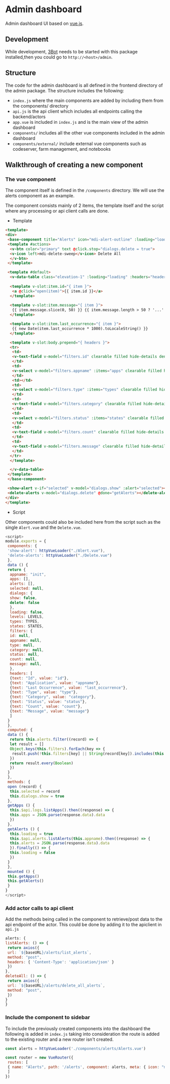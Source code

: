 # Admin dashboard

Admin dashboard UI based on [vue.js](https://vuejs.org/).


## Development

While development, [3Bot](threefold__3bot_def) needs to be started with this package installed,then you could go to `http://<host>/admin`.


## Structure

The code for the admin dashboard is all defined in the frontend directory of the admin package. The structure includes the following:
* ```index.js``` where the main components are added by including them from the components/ directory
* ```api.js``` is the api client which includes all endpoints calling the backend/actors
* ```app.vue``` is included in `index.js` and is the main view of the admin dashboard
* `components/` includes all the other vue components included in the admin dashboard
* `components/external/` include external vue components such as codeserver, farm management, and notebooks


## Walkthrough of creating a new component

### The vue component

The component itself is defined in the `/components` directory. We will use the alerts component as an example. 

The component consists mainly of 2 items, the template itself and the script where any processing or api client calls are done.
- Template
 ```html
 <template>
 <div>
  <base-component title="Alerts" icon="mdi-alert-outline" :loading="loading">
  <template #actions>
   <v-btn color="primary" text @click.stop="dialogs.delete = true">
   <v-icon left>mdi-delete-sweep</v-icon> Delete All
   </v-btn>
  </template>

  <template #default>
   <v-data-table class="elevation-1" :loading="loading" :headers="headers" :items="data">
   
   <template v-slot:item.id="{ item }">
    <a @click="open(item)">{{ item.id }}</a>
   </template>
   
   <template v-slot:item.message="{ item }">
    {{ item.message.slice(0, 50) }} {{ item.message.length > 50 ? '...' : ''}}
   </template>

   <template v-slot:item.last_occurrence="{ item }">
    {{ new Date(item.last_occurrence * 1000).toLocaleString() }}
   </template>

   <template v-slot:body.prepend="{ headers }">
   <tr>
    <td>
    <v-text-field v-model="filters.id" clearable filled hide-details dense></v-text-field>
    </td>
    <td>
    <v-select v-model="filters.appname" :items="apps" clearable filled hide-details dense></v-select>
    </td>
    <td></td>
    <td>
    <v-select v-model="filters.type" :items="types" clearable filled hide-details dense></v-select>
    </td>
    <td>
    <v-text-field v-model="filters.category" clearable filled hide-details dense></v-text-field>
    </td>
    <td>
    <v-select v-model="filters.status" :items="states" clearable filled hide-details dense></v-select>
    </td>
    <td>
    <v-text-field v-model="filters.count" clearable filled hide-details dense></v-text-field>
    </td>
    <td>
    <v-text-field v-model="filters.message" clearable filled hide-details dense></v-text-field>
    </td>
   </tr>
   </template>

   </v-data-table>
  </template>
  </base-component>

  <show-alert v-if="selected" v-model="dialogs.show" :alert="selected"></show-alert>
  <delete-alerts v-model="dialogs.delete" @done="getAlerts"></delete-alerts>
 </div>
 </template>

 ```

- Script

 Other components could also be included here from the script such as the single `Alert.vue` and the `Delete.vue`.
 ```javascript
 <script>
 module.exports = {
  components: {
  'show-alert': httpVueLoader("./Alert.vue"),
  'delete-alerts': httpVueLoader("./Delete.vue")
  },
  data () {
  return {
   appname: "init",
   apps: [],
   alerts: [],
   selected: null,
   dialogs: {
   show: false,
   delete: false
   },
   loading: false,
   levels: LEVELS,
   types: TYPES,
   states: STATES,
   filters: {
   id: null,
   appname: null,
   type: null,
   category: null,
   status: null,
   count: null,
   message: null,
   },
   headers: [
   {text: "Id", value: "id"},
   {text: "Application", value: "appname"},
   {text: "Last Occurrence", value: "last_occurrence"},
   {text: "Type", value: "type"},
   {text: "Category", value: "category"},
   {text: "Status", value: "status"},
   {text: "Count", value: "count"},
   {text: "Message", value: "message"}
   ]
  }
  },
  computed: {
  data () {
   return this.alerts.filter((record) => {
   let result = []
   Object.keys(this.filters).forEach(key => {
    result.push(!this.filters[key] || String(record[key]).includes(this.filters[key]))
   })
   return result.every(Boolean)
   })
  }
  },
  methods: {
  open (record) {
   this.selected = record
   this.dialogs.show = true
  },
  getApps () {
   this.$api.logs.listApps().then((response) => {
   this.apps = JSON.parse(response.data).data
   })
  },
  getAlerts () {
   this.loading = true
   this.$api.alerts.listAlerts(this.appname).then((response) => {
   this.alerts = JSON.parse(response.data).data
   }).finally(() => {
   this.loading = false
   })
  }
  },
  mounted () {
  this.getApps()
  this.getAlerts()
  }
 }
 </script>
 ```


### Add actor calls to api client
Add the methods being called in the component to retrieve/post data to the api endpoint of the actor. This could be done by adding it to the apiclient in `api.js`
```javascript
alerts: {
listAlerts: () => {
 return axios({
 url: `${baseURL}/alerts/list_alerts`,
 method: "post",
 headers: { 'Content-Type': 'application/json' }
 })
},
deleteAll: () => {
 return axios({
 url: `${baseURL}/alerts/delete_all_alerts`,
 method: "post",
 })
}
}

```
### Include the component to sidebar
To include the previously created components into the dashboard the following is added in `index.js` taking into consideration the route is added to the existing router and a new router isn't created.
```javascript
const alerts = httpVueLoader('./components/alerts/Alerts.vue')

const router = new VueRouter({
 routes: [
 { name: "Alerts", path: '/alerts', component: alerts, meta: { icon: "mdi-alert-outline", listed: true } },
 ]
})

``` 
